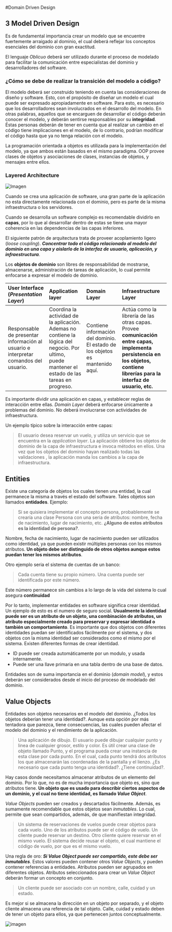 #Domain Driven Design

## 3 Model Driven Design
Es de fundamental importancia crear un modelo que se encuentre fuertemente arraigado al dominio, el cual deberá reflejar los conceptos esenciales del dominio con gran exactitud.

El lenguaje *Oblicuo* deberá ser utilizado durante el proceso de modelado para facilitar la comunicación entre especialistas del dominio y desarrolladores del software.

### ¿Cómo se debe de realizar la transición del modelo a código?

El modelo deberá ser construido teniendo en cuenta las consideraciones de diseño y software. Esto, con el propósito de diseñar un modelo el cual puede ser expresado apropiadamente en software. Para esto, es necesario que los desarrolladores sean involucrados en el desarrollo del modelo. En otras palabras, aquellos que se encarguen de desarrollar el código deberán conocer el modelo, y deberán sentirse responsables por su **integridad**. Éstas personas deberán de tener en cuenta que al realizar un cambio en el código tiene implicaciones en el modelo, de lo contrario, podrían modificar el código hasta que ya no tenga relación con el modelo. 

La programación orientada a objetos es utilizada para la implementación del modelo, ya que ambos están basados en el mismo paradigma.  OOP  provee clases de objetos y asociaciones de clases, instancias de objetos, y mensajes entre ellos.


### Layered Architecture

![Imagen](https://github.com/KillLoGiC/resumen/blob/master/images/screenshot_20171228_142937.png "")

Cuando se crea una aplicación de software, una gran parte de la aplicación no esta directamente relacionada con el dominio, pero es parte de la misma infraestructura o los servidores.

Cuando se desarrolla un software complejo es recomendable dividirlo en **capas**, por lo que al desarrollar dentro de estas se tiene una mayor coherencia en las dependencias de las capas inferiores.

El siguiente patrón de arquitectura trata de proveer acoplamiento ligero (*loose coupling*). ***Concentrar todo el código relacionado al modelo del dominio en una capa y aislarlo de la interfaz de usuario, aplicación, y infraestructura***. 

Los **objetos de dominio** son libres de responsabilidad de mostrarse, almacenarse, administración de tareas de aplicación, lo cual permite enfocarse a expresar el modelo de dominio.


| User Interface (*Presentation Layer*)| Application layer| Domain Layer| Infraestructure Layer|
|:----------|:---------------|:-------------|:--------------|
|Responsable de presentar información al usuario e interpretar comandos del usuario. |Coordina la actividad de la aplicación. Ademas no contiene la lógica del negocio. Por ultimo, puede mantener el estado de las tareas en progreso. |Contiene información del dominio. El estado de los objetos es mantenido aquí. | Actúa como la librería de las otras capas. Provee **comunicación entre capas, implementa persistencia en los objetos, contiene librerías para la interfaz de usuario, etc.**  |


Es importante dividir una aplicación en capas, y establecer reglas de interacción entre ellas. *Domain Layer* deberá enfocarse únicamente a problemas del dominio. No deberá involucrarse con actividades de infraestructura. 

Un ejemplo típico sobre la interacción entre capas:
> El usuario desea reservar un vuelo, y utiliza un servicio que se encuentra en la *application layer*. La aplicación obtiene los objetos de dominio de la capa de infraestructura e invoca métodos en ellos. Una vez que los objetos del dominio hayan realizado todas las validaciones , la aplicación manda los cambios a la capa de infraestructura.


## Entities

Existe una categoría de objetos los cuales tienen una entidad, la cual permanece la misma a través el estado del software. Tales objetos son llamados **entidades**. Ejemplo:

> Si se quisiera implementar el concepto persona, probablemente se crearía una clase Persona con una seria de atributos: nombre, fecha de nacimiento, lugar de nacimiento, etc. **¿Alguno de estos atributos es la identidad de persona?**. 

Nombre, fecha de nacimiento, lugar de nacimiento pueden ser utilizados como identidad, ya que pueden existir múltiples personas con los mismos atributos. **Un objeto debe ser distinguido de otros objetos aunque estos puedan tener los mismos atributos**.


Otro ejemplo seria el sistema de cuentas de un banco:
> Cada cuenta tiene su propio número. Una cuenta puede ser identificada por este número. 

Este número permanece sin cambios a lo largo de la vida del sistema lo cual asegura **continuidad**

Por lo tanto, implementar entidades en software significa crear identidad. Un ejemplo de esto es el numero de seguro social. **Usualmente la identidad puede ser es un atributo de un objeto, una combinación de atributos, un atributo especialmente creado para preservar y expresar identidad o también un comportamiento**. Es importante que dos objetos con diferentes identidades puedan ser identificados fácilmente por el sistema, y dos objetos con la misma identidad ser considerados como el mismo por el sistema. Existen diferentes formas de crear              identidad.

* ID puede ser creada automáticamente por un modulo, y usada internamente.
* Puede ser una llave primaria en una tabla dentro de una base de datos.


Entidades son de suma importancia en el dominio (*domain model*), y estos deberán ser considerados desde el inicio del proceso de modelado del dominio.

## Value Objects

 Entidades son objetos necesarios en el modelo del dominio. ¿Todos los objetos deberían tener una identidad?. Aunque esta opción por más tentadora que parezca, tiene consecuencias, las cuales pueden afectar el modelo del dominio y el rendimiento de la aplicación.

> Una aplicación de dibujo. El usuario puede dibujar cualquier punto y linea de cualquier grosor, estilo y color. Es útil crear una clase de objeto llamado Punto, y el programa pueda crear una instancia de esta clase por cada punto. En el cual, cada punto tendrá dos atributos los que almacenarán las coordenadas de la pantalla y el lienzo. ¿Es necesario que cada punto tenga una identidad?. ¿Tiene continuidad?.

Hay casos donde necesitamos almacenar atributos de un elemento del dominio. Por lo que, no es de mucha importancia que objeto es, sino que atributos tiene. **Un objeto que es usado para describir ciertos aspectos de un dominio, y el cual no tiene identidad, es llamado *Value Object***.

*Value Objects* pueden ser creados y descartados fácilmente. Además, 
es sumamente recomendable que estos objetos sean *inmutables*. Lo cual, permite que sean compartidos, además, de que manifiestan integridad.

> Un sistema de reservaciones de vuelos puede crear objetos para cada vuelo.  Uno de los atributos puede ser el código de vuelo. Un cliente puede reservar un destino. Otro cliente quiere reservar en el mismo vuelo. El sistema decide reusar el objeto, el cual mantiene el código de vuelo, por que es el mismo vuelo.


Una regla de oro: ***Si Value Object puede ser compartido, este debe ser inmutables***. Estos valores pueden contener otros *Value Objects*, y pueden contener referencias a entidades. Atributos pueden ser agrupados en diferentes objetos. Atributos seleccionados para crear un *Value Object* deberán formar un concepto en conjunto.

> Un cliente puede ser asociado con un nombre, calle, cuidad y un estado.

Es mejor si se almacena la dirección en un objeto por separado, y el objeto cliente almacena una referencia de tal objeto. Calle, cuidad y estado deben de tener un objeto para ellos, ya que pertenecen juntos conceptualmente.




![imagen](https://github.com/killlogic/resumen/blob/master/images/Sketch.png)
